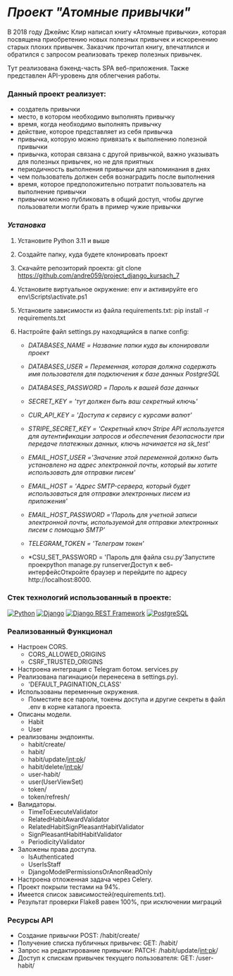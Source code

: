 # *Проект "Атомные привычки"*

В 2018 году Джеймс Клир написал книгу «Атомные привычки»,
которая посвящена приобретению новых полезных привычек и искоренению старых плохих привычек.
Заказчик прочитал книгу, впечатлился и обратился с запросом реализовать трекер полезных привычек.

Тут реализована бэкенд-часть SPA веб-приложения.
Также представлен API-уровень для облегчения работы.

### Данный проект реализует: 
- создатель привычки
- место, в котором необходимо выполнять привычку
- время, когда необходимо выполнять привычку
- действие, которое представляет из себя привычка
- привычка, которую можно привязать к выполнению полезной привычки
- привычка, которая связана с другой привычкой, важно указывать для полезных привычек, но не для приятных
- периодичность выполнения привычки для напоминания в днях
- чем пользователь должен себя вознаградить после выполнения
- время, которое предположительно потратит пользователь на выполнение привычки
- привычки можно публиковать в общий доступ, чтобы другие пользователи могли брать в пример чужие привычки

### *Установка*

1. Установите Python 3.11 и выше

2. Создайте папку, куда будете клонировать проект

3. Скачайте репозиторий проекта:
   git clone https://github.com/andre059/project_django_kursach_7

4. Установите виртуальное окружение:
   env и активируйте его env\Scripts\activate.ps1

5. Установите зависимости из файла requirements.txt:
   pip install -r requirements.txt

6. Настройте файл settings.py находящийся в папке config: 
    - *DATABASES_NAME = Название папки куда вы клонировали проект*
    
    - *DATABASES_USER = Переменная, которая должна содержать имя пользователя для подключения к базе данных PostgreSQL*
    
    - *DATABASES_PASSWORD = Пароль к вашей базе данных*
    
    - *SECRET_KEY = 'тут должен быть ваш секретный ключь'*
    
    - *CUR_API_KEY = 'Доступа к сервису с курсами валют'*
    
    - *STRIPE_SECRET_KEY = 'Секретный ключ Stripe API используется для аутентификации запросов и обеспечения безопасности при передаче платежных данных, ключь начинается на sk_test'*
    
    - *EMAIL_HOST_USER ='Значение этой переменной должно быть установлено на адрес электронной почты, который вы хотите использовать для отправки писем'*
    
    - *EMAIL_HOST = 'Адрес SMTP-сервера, который будет использоваться для отправки электронных писем из приложения'*
    
    - *EMAIL_HOST_PASSWORD ='Пароль для учетной записи электронной почты, используемой для отправки электронных писем с помощью SMTP'*
    
    - *TELEGRAM_TOKEN = 'Телеграм токен'*
    
    - *CSU_SET_PASSWORD = 'Пароль для файла csu.py'Запустите проекpython manage.py runserverДоступ к веб-интерфейсОткройте браузер и перейдите по адресу http://localhost:8000.


### Стек технологий использованный в проекте:
[![Python](https://img.shields.io/badge/-Python-464646?style=flat&logo=Python&logoColor=ffffff&color=043A6B)](https://www.python.org/)
[![Django](https://img.shields.io/badge/-Django-464646?style=flat&logo=Django&logoColor=ffffff&color=043A6B)](https://www.djangoproject.com/)
[![Django REST Framework](https://img.shields.io/badge/-Django%20REST%20Framework-464646?style=flat&logo=Django%20REST%20Framework&logoColor=ffffff&color=043A6B)](https://www.django-rest-framework.org/)
[![PostgreSQL](https://img.shields.io/badge/-PostgreSQL-464646?style=flat&logo=PostgreSQL&logoColor=ffffff&color=043A6B)](https://www.postgresql.org/)


### Реализованный Функционал
- Настроен CORS.
    - CORS_ALLOWED_ORIGINS
    - CSRF_TRUSTED_ORIGINS
- Настроена интеграция с Telegram ботом. services.py
- Реализована пагинацию(и перенесена в settings.py).
    - 'DEFAULT_PAGINATION_CLASS'
- Использованы переменные окружения.
    - Поместите все пароли, токены доступа и другие секреты в файл .env в корне каталога проекта. 
- Описаны модели.
    - Habit
    - User
- реализованы эндпоинты.
    - habit/create/
    - habit/
    - habit/update/<int:pk>/
    - habit/delete/<int:pk>/
    - user-habit/
    - user(UserViewSet)
    - token/
    - token/refresh/
- Валидаторы.
    - TimeToExecuteValidator
    - RelatedHabitAwardValidator
    - RelatedHabitSignPleasantHabitValidator
    - SignPleasantHabitHabitValidator
    - PeriodicityValidator
- Заложены права доступа.
    - IsAuthenticated
    - UserIsStaff
    - DjangoModelPermissionsOrAnonReadOnly
- Настроена отложенная задача через Celery.
- Проект покрыли тестами на 94%.
- Имеется список зависимостей(requirements.txt).
- Результат проверки Flake8 равен 100%, при исключении миграций


### Ресурсы API
- Создание привычки POST: /habit/create/
- Получение списка публичных привычек: GET: /habit/
- Запрос на редактирование привычки: PATCH: /habit/update/<int:pk>/
- Доступ к спискам привычек текущего пользователя: GET: /user-habit/

